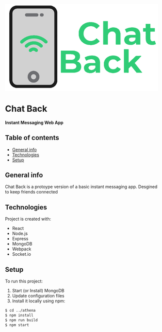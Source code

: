<p align="center">
<img src="https://github.com/mbelesiu/chatBack/blob/main/chatback.PNG" >
</p>

# Chat Back
#### Instant Messaging Web App

## Table of contents
* [General info](#general-info)
* [Technologies](#technologies)
* [Setup](#setup)

## General info
Chat Back is a protoype version of a basic instant messaging app. Desgined to keep friends connected
	
## Technologies
Project is created with:
* React
* Node.js
* Express
* MongoDB
* Webpack
* Socket.io
	
## Setup
To run this project:
1) Start (or Install) MongoDB
2) Update configuration files 
3) Install it locally using npm:

```
$ cd ../athena
$ npm install
$ npm run build
$ npm start
```
